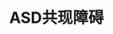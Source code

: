 ---
title: ASD共现障碍
color: danger
description: ADHD 焦虑障碍 抑郁障碍 等
external_url: https://mp.weixin.qq.com/mp/appmsgalbum?action=getalbum&__biz=MzIyMzgyMjY5NQ==&scene=1&album_id=1516372997148819457&count=3&uin=&key=&devicetype=Windows+10+x64&version=63030522&lang=zh_CN&ascene=1&fontgear=2
---
